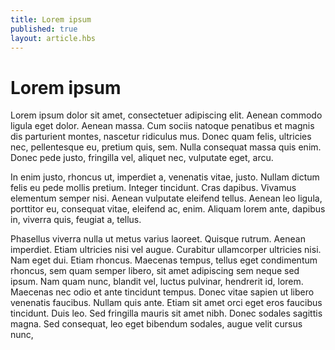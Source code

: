 ```yaml
---
title: Lorem ipsum
published: true
layout: article.hbs
---
```


# Lorem ipsum

Lorem ipsum dolor sit amet, consectetuer adipiscing elit. Aenean commodo ligula
eget dolor. Aenean massa. Cum sociis natoque penatibus et magnis dis parturient
montes, nascetur ridiculus mus. Donec quam felis, ultricies nec, pellentesque
eu, pretium quis, sem. Nulla consequat massa quis enim. Donec pede justo,
fringilla vel, aliquet nec, vulputate eget, arcu.

In enim justo, rhoncus ut, imperdiet a, venenatis vitae, justo. Nullam dictum
felis eu pede mollis pretium. Integer tincidunt. Cras dapibus. Vivamus
elementum semper nisi. Aenean vulputate eleifend tellus. Aenean leo ligula,
porttitor eu, consequat vitae, eleifend ac, enim. Aliquam lorem ante, dapibus
in, viverra quis, feugiat a, tellus.

Phasellus viverra nulla ut metus varius laoreet. Quisque rutrum. Aenean
imperdiet. Etiam ultricies nisi vel augue. Curabitur ullamcorper ultricies
nisi. Nam eget dui. Etiam rhoncus. Maecenas tempus, tellus eget condimentum
rhoncus, sem quam semper libero, sit amet adipiscing sem neque sed ipsum. Nam
quam nunc, blandit vel, luctus pulvinar, hendrerit id, lorem. Maecenas nec odio
et ante tincidunt tempus. Donec vitae sapien ut libero venenatis faucibus.
Nullam quis ante. Etiam sit amet orci eget eros faucibus tincidunt. Duis leo.
Sed fringilla mauris sit amet nibh. Donec sodales sagittis magna. Sed
consequat, leo eget bibendum sodales, augue velit cursus nunc,
